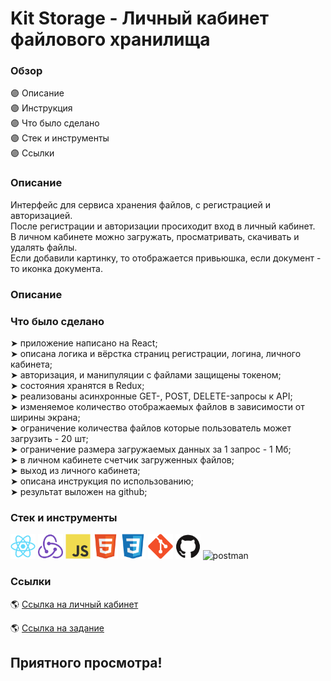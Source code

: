 # Kit Storage - Личный кабинет файлового хранилища  

### Обзор  
🟣 Описание  
🟣 Инструкция  
🟣 Что было сделано  
🟣 Стек и инструменты  
🟣 Ссылки  

### Описание  
Интерфейс для сервиса хранения файлов, с регистрацией и авторизацией.  
После регистрации и авторизации просиходит вход в личный кабинет.  
В личном кабинете можно загружать, просматривать, скачивать и удалять файлы.  
Если добавили картинку, то отображается привьюшка, если документ - то иконка документа.  

### Описание  


### Что было сделано  
➤ приложение написано на React;  
➤ описана логика и вёрстка страниц регистрации, логина, личного кабинета;  
➤ авторизация, и манипуляции с файлами защищены токеном;  
➤ состояния хранятся в Redux;  
➤ реализованы асинхронные GET-, POST, DELETE-запросы к API;  
➤ изменяемое количество отображаемых файлов в зависимости от ширины экрана;  
➤ ограничение количества файлов которые пользователь может загрузить - 20 шт;  
➤ ограничение размера загружаемых данных за 1 запрос - 1 Mб;  
➤ в личном кабинете счетчик загруженных файлов;  
➤ выход из личного кабинета;  
➤ описана инструкция по использованию;  
➤ результат выложен на github;  

### Стек и инструменты  

<div>
  <img src="https://github.com/devicons/devicon/blob/master/icons/react/react-original.svg" title="react" alt="react" width="40" height="40"/> 
  <img src="https://github.com/devicons/devicon/blob/master/icons/redux/redux-original.svg" title="redux" alt="redux" width="40" height="40"/> 
  <img src="https://github.com/devicons/devicon/blob/master/icons/javascript/javascript-original.svg" title="javascript" alt="javascript" width="40" height="40"/> 
  <img src="https://github.com/devicons/devicon/blob/master/icons/html5/html5-original.svg" title="html5" alt="html5" width="40" height="40"/> 
  <img src="https://github.com/devicons/devicon/blob/master/icons/css3/css3-original.svg" title="css3" alt="css" width="40" height="40"/> 
  <img src="https://github.com/devicons/devicon/blob/master/icons/git/git-original.svg" title="git" alt="git" width="40" height="40"/> 
  <img src="https://github.com/devicons/devicon/blob/master/icons/github/github-original.svg" title="github" alt="github" width="40" height="40"/> 
  <img src="https://cdn.icon-icons.com/icons2/3053/PNG/512/postman_macos_bigsur_icon_189815.png" title="postman" alt="postman" width="40" height="40"/> 
</div>

### Ссылки  
🌎 [Ссылка на личный кабинет]()  

🌎 [Ссылка на задание](https://github.com/Ahitkin-kitactive/test-js)  

## Приятного просмотра!  

